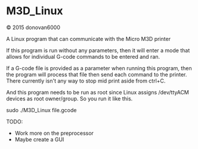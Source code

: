 # M3D_Linux
© 2015 donovan6000

A Linux program that can communicate with the Micro M3D printer

If this program is run without any parameters, then it will enter a mode that allows for individual G-code commands to be entered and ran.

If a G-code file is provided as a parameter when running this program, then the program will process that file then send each command to the printer. There currently isn't any way to stop mid print aside from ctrl+C.

And this program needs to be run as root since Linux assigns /dev/ttyACM devices as root owner/group. So you run it like this.


sudo ./M3D_Linux file.gcode


TODO:
* Work more on the preprocessor
* Maybe create a GUI
